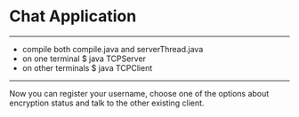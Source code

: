 # Chat Application  
- - -
+ compile both compile.java and serverThread.java
+ on one terminal $ java TCPServer
+ on other terminals $ java TCPClient  
- - -
Now you can register your username, choose one of the options about encryption status and talk to the other existing client.
